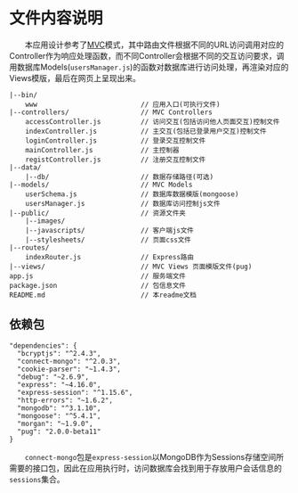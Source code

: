 # 文件内容说明

　　本应用设计参考了[MVC](https://zh.wikipedia.org/zh-hans/MVC)模式，其中路由文件根据不同的URL访问调用对应的Controller作为响应处理函数，而不同Controller会根据不同的交互访问要求，调用数据库Models(`usersManager.js`)的函数对数据库进行访问处理，再渲染对应的Views模版，最后在网页上呈现出来。

```
|--bin/
    www                          // 应用入口(可执行文件)
|--controllers/                  // MVC Controllers
    accessController.js          // 访问交互(包括访问他人页面交互)控制文件
    indexController.js           // 主交互(包括已登录用户交互)控制文件
    loginController.js           // 登录交互控制文件
    mainController.js            // 主控制器
    registController.js          // 注册交互控制文件
|--data/
    |--db/                       // 数据存储路径(可选)
|--models/                       // MVC Models
    userSchema.js                // 数据库数据模版(mongoose)
    usersManager.js              // 数据库访问控制js文件
|--public/                       // 资源文件夹
    |--images/
    |--javascripts/              // 客户端js文件
    |--stylesheets/              // 页面css文件
|--routes/
    indexRouter.js               // Express路由
|--views/                        // MVC Views 页面模版文件(pug)
app.js                           // 服务端文件
package.json                     // 包信息文件
README.md                        // 本readme文档
```

## 依赖包

```
"dependencies": {
  "bcryptjs": "^2.4.3",
  "connect-mongo": "^2.0.3",
  "cookie-parser": "~1.4.3",
  "debug": "~2.6.9",
  "express": "~4.16.0",
  "express-session": "^1.15.6",
  "http-errors": "~1.6.2",
  "mongodb": "^3.1.10",
  "mongoose": "^5.4.1",
  "morgan": "~1.9.0",
  "pug": "2.0.0-beta11"
}
```

　　`connect-mongo`包是`express-session`以MongoDB作为Sessions存储空间所需要的接口包，因此在应用执行时，访问数据库会找到用于存放用户会话信息的`sessions`集合。